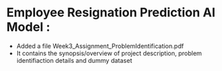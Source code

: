 # Employee Resignation Prediction AI Model :
- Added a file Week3_Assignment_ProblemIdentification.pdf
- It contains the synopsis/overview of project description, problem identifiaction details and dummy dataset
